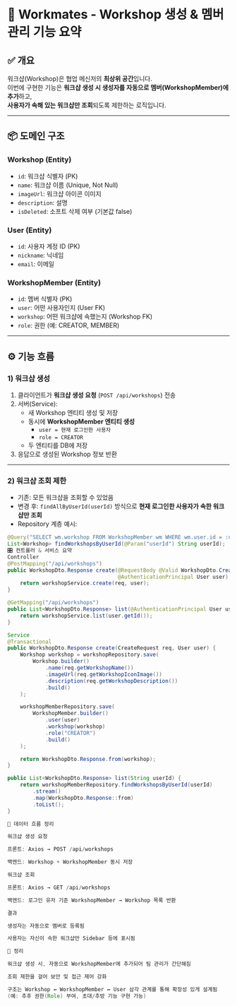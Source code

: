 # 📌 Workmates - Workshop 생성 & 멤버 관리 기능 요약

## ✅ 개요
워크샵(Workshop)은 협업 메신저의 **최상위 공간**입니다.  
이번에 구현한 기능은 **워크샵 생성 시 생성자를 자동으로 멤버(WorkshopMember)에 추가**하고,  
**사용자가 속해 있는 워크샵만 조회**되도록 제한하는 로직입니다.

---

## 📦 도메인 구조

### Workshop (Entity)
- `id`: 워크샵 식별자 (PK)
- `name`: 워크샵 이름 (Unique, Not Null)
- `imageUrl`: 워크샵 아이콘 이미지
- `description`: 설명
- `isDeleted`: 소프트 삭제 여부 (기본값 false)

### User (Entity)
- `id`: 사용자 계정 ID (PK)
- `nickname`: 닉네임
- `email`: 이메일

### WorkshopMember (Entity)
- `id`: 멤버 식별자 (PK)
- `user`: 어떤 사용자인지 (User FK)
- `workshop`: 어떤 워크샵에 속했는지 (Workshop FK)
- `role`: 권한 (예: CREATOR, MEMBER)

---

## ⚙️ 기능 흐름

### 1) 워크샵 생성
1. 클라이언트가 **워크샵 생성 요청** (`POST /api/workshops`) 전송
2. 서버(Service):
   - 새 Workshop 엔티티 생성 및 저장
   - 동시에 **WorkshopMember 엔티티 생성**
     - `user = 현재 로그인한 사용자`
     - `role = CREATOR`
   - 두 엔티티를 DB에 저장
3. 응답으로 생성된 Workshop 정보 반환

---

### 2) 워크샵 조회 제한
- 기존: 모든 워크샵을 조회할 수 있었음
- 변경 후: `findAllByUserId(userId)` 방식으로 **현재 로그인한 사용자가 속한 워크샵만 조회**  
- Repository 계층 예시:
```java
@Query("SELECT wm.workshop FROM WorkshopMember wm WHERE wm.user.id = :userId AND wm.workshop.isDeleted = false")
List<Workshop> findWorkshopsByUserId(@Param("userId") String userId);
🎛 컨트롤러 & 서비스 요약
Controller
@PostMapping("/api/workshops")
public WorkshopDto.Response create(@RequestBody @Valid WorkshopDto.CreateRequest req,
                                   @AuthenticationPrincipal User user) {
    return workshopService.create(req, user);
}

@GetMapping("/api/workshops")
public List<WorkshopDto.Response> list(@AuthenticationPrincipal User user) {
    return workshopService.list(user.getId());
}

Service
@Transactional
public WorkshopDto.Response create(CreateRequest req, User user) {
    Workshop workshop = workshopRepository.save(
        Workshop.builder()
            .name(req.getWorkshopName())
            .imageUrl(req.getWorkshopIconImage())
            .description(req.getWorkshopDescription())
            .build()
    );

    workshopMemberRepository.save(
        WorkshopMember.builder()
            .user(user)
            .workshop(workshop)
            .role("CREATOR")
            .build()
    );

    return WorkshopDto.Response.from(workshop);
}

public List<WorkshopDto.Response> list(String userId) {
    return workshopMemberRepository.findWorkshopsByUserId(userId)
        .stream()
        .map(WorkshopDto.Response::from)
        .toList();
}

📑 데이터 흐름 정리

워크샵 생성 요청

프론트: Axios → POST /api/workshops

백엔드: Workshop + WorkshopMember 동시 저장

워크샵 조회

프론트: Axios → GET /api/workshops

백엔드: 로그인 유저 기준 WorkshopMember → Workshop 목록 반환

결과

생성자는 자동으로 멤버로 등록됨

사용자는 자신이 속한 워크샵만 Sidebar 등에 표시됨

📌 정리

워크샵 생성 시, 자동으로 WorkshopMember에 추가되어 팀 관리가 간단해짐

조회 제한을 걸어 보안 및 접근 제어 강화

구조는 Workshop ↔ WorkshopMember ↔ User 삼각 관계를 통해 확장성 있게 설계됨
(예: 추후 권한(Role) 부여, 초대/추방 기능 구현 가능)